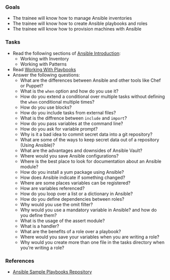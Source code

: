 ### Goals
- The trainee will know how to manage Ansible inventories
- The trainee will know how to create Ansible playbooks and roles
- The trainee will know how to provision machines with Ansible
  

### Tasks
- Read the following sections of [Ansible Introduction](https://docs.ansible.com/ansible/latest/user_guide/intro.html):
  - Working with Inventory
  - Working with Patterns
- Read [Working With Playbooks](https://docs.ansible.com/ansible/latest/user_guide/playbooks.html)
- Answer the following questions:
  - What are the differences between Ansible and other tools like Chef or Puppet?
  - What is the `when` option and how do you use it?
  - How do you extend a conditional over multiple tasks without defining the `when` conditional multiple times?
  - How do you use blocks?
  - How do you include tasks from external files?
  - What is the diffrence between `include` and `import`?
  - How do you pass variables at the command line?
  - How do you ask for variable prompt?
  - Why is it a bad idea to commit secret data into a git repository?
  - What are some of the ways to keep secret data out of a repository (Using Ansible)?
  - What are the advantages and downsides of Ansible Vault?
  - Where would you save Ansible configurations?
  - Where is the best place to look for documentation about an Ansible module?
  - How do you install a yum package using Ansible?
  - How does Ansible indicate if something changed?
  - Where are some places variables can be registered?
  - How are variables referenced?
  - How do you loop over a list or a dictionary in Ansible?
  - How do you define dependencies between roles?
  - Why would you use the omit filter?
  - Why would you use a mandatory variable in Ansible? and how do you define them?
  - What is the usage of the assert module?
  - What is a handler?
  - What are the benefits of a role over a playbook?
  - Where would you save your variables when you are writing a role?
  - Why would you create more than one file in the tasks directory when you’re writing a role?


### References
- [Ansible Sample Playbooks Repository](https://github.com/ansible/ansible-examples)
